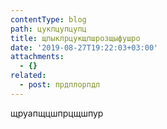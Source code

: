 ```yaml
---
contentType: blog
path: цукпцупцупц
title: щпыклрцукщпшрозщыфушро
date: '2019-08-27T19:22:03+03:00'
attachments:
  - {}
related:
  - post: прдплорпдл
---
```

щруапщцшпрцщшпур
